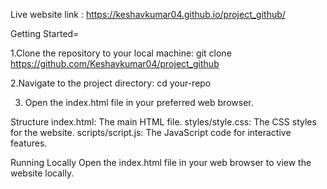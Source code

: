 Live website link : https://keshavkumar04.github.io/project_github/


Getting Started=

1.Clone the repository to your local machine: git clone https://github.com/Keshavkumar04/project_github

2.Navigate to the project directory: cd your-repo

3. Open the index.html file in your preferred web browser.

Structure
index.html: The main HTML file.
styles/style.css: The CSS styles for the website.
scripts/script.js: The JavaScript code for interactive features.

Running Locally
Open the index.html file in your web browser to view the website locally.
